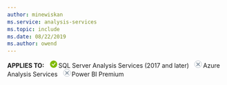 ```yaml
---
author: minewiskan
ms.service: analysis-services  
ms.topic: include
ms.date: 08/22/2019
ms.author: owend
---
```


**APPLIES TO:** ![yes](media/yes.png)SQL Server Analysis Services (2017 and later) ![no](media/no.png)Azure Analysis Services ![no](media/no.png)Power BI Premium 